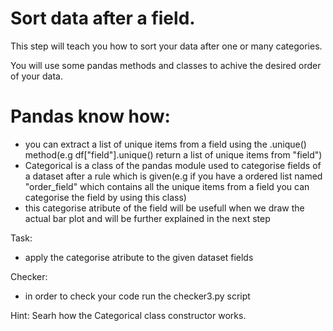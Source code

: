 # Sort data after a field.

This step will teach you how to sort your data after one or many categories.

You will use some pandas methods and classes to achive the desired order of your data.

# Pandas know how:
- you can extract a list of unique items from a field using the .unique() method(e.g df["field"].unique() return a list of unique items from "field")
- Categorical is a class of the pandas module used to categorise fields of a dataset after a rule which is given(e.g if you have a ordered list named "order_field" which contains all the unique items from a field you can categorise the field by using this class)
- this categorise atribute of the field will be usefull when we draw the actual bar plot and will be further explained in the next step

Task:
- apply the categorise atribute to the given dataset fields

Checker:
- in order to check your code run the checker3.py script

Hint: Searh how the Categorical class constructor works.